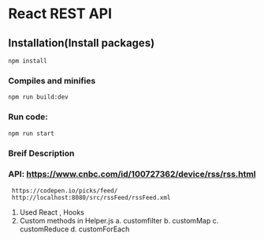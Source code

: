 # React REST API

## Installation(Install packages)

```
npm install
```

### Compiles and minifies

```
npm run build:dev

```

###  Run code:

```
npm run start

```
### Breif Description
### API: https://www.cnbc.com/id/100727362/device/rss/rss.html
     https://codepen.io/picks/feed/ 
     http://localhost:8080/src/rssFeed/rssFeed.xml


1. Used React , Hooks 
2. Custom methods in Helper.js
  a. customfilter
  b. customMap
  c. customReduce
  d. customForEach

